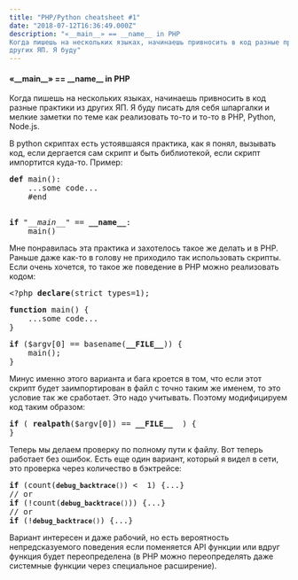 ```yaml
---
title: "PHP/Python cheatsheet #1"
date: "2018-07-12T16:36:49.000Z"
description: "«__main__» == __name__ in PHP
Когда пишешь на нескольких языках, начинаешь привносить в код разные практики из
других ЯП. Я буду"
---
```


<h4>&#171;__main__&#187; == __name__ in PHP</h4>
<p>Когда пишешь на нескольких языках, начинаешь привносить в код разные практики из других ЯП. Я буду писать для себя шпаргалки и мелкие заметки по теме как реализовать то-то и то-то в PHP, Python, Node.js.</p>
<p>В python скриптах есть устоявшаяся практика, как я понял, вызывать код, если дергается сам скрипт и быть библиотекой, если скрипт импортится куда-то. Пример:</p>
<pre><strong>def</strong> main():<br>    ...some code...<br>    #end<br><br></pre>
<pre><strong>if</strong> "<em>__main__</em>" == <strong>__name__</strong>:<br>    main()</pre>
<p>Мне понравилась эта практика и захотелось такое же делать и в PHP. Раньше даже как-то в голову не приходило так использовать скрипты. Если очень хочется, то такое же поведение в PHP можно реализовать кодом:</p>
<pre>&lt;?php <strong>declare</strong>(strict_types=1);</pre>
<pre><strong>function</strong> main() {<br>    ...some code...<br>}</pre>
<pre><strong>if</strong> ($argv[0] == basename(<strong>__FILE__</strong>)) {<br>    main();<br>}</pre>
<p>Минус именно этого варианта и бага кроется в том, что если этот скрипт будет заимпортирован в файл с точно таким же именем, то это условие так же сработает. Это надо учитывать. Поэтому модифицируем код таким образом:</p>
<pre><strong>if</strong> ( <strong>realpath</strong>($argv[0]) == <strong>__FILE__</strong>  ) {<br>}</pre>
<p>Теперь мы делаем проверку по полному пути к файлу. Вот теперь работает без ошибок. Есть еще один вариант, который я видел в сети, это проверка через количество в бэктрейсе:</p>
<pre><strong>if</strong> (count(<code><strong>debug_backtrace</strong>()</code>) &lt;  1) {...}<br>// or<br><strong>if</strong> (!count(<code><strong>debug_backtrace</strong>()</code>)) {...}<br>// or<br><strong>if</strong> (!<code><strong>debug_backtrace</strong>()</code>) {...}</pre>
<p>Вариант интересен и даже рабочий, но есть вероятность непредсказуемого поведения если поменяется API функции или вдруг функция будет переопределена (в PHP можно переопределять даже системные функции через специальное расширение).</p>



